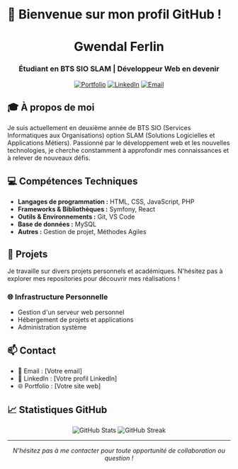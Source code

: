 # 👋 Bienvenue sur mon profil GitHub !

<div align="center">
  <h1>Gwendal Ferlin</h1>
  <h3>Étudiant en BTS SIO SLAM | Développeur Web en devenir</h3>

  [![Portfolio](https://img.shields.io/badge/Portfolio-255E63?style=for-the-badge&logo=About.me&logoColor=white)](https://votre-site-web.com)
  [![LinkedIn](https://img.shields.io/badge/LinkedIn-0077B5?style=for-the-badge&logo=linkedin&logoColor=white)](https://linkedin.com/in/votre-profil)
  [![Email](https://img.shields.io/badge/Email-D14836?style=for-the-badge&logo=gmail&logoColor=white)](mailto:votre-email@example.com)
</div>

## 🎓 À propos de moi

Je suis actuellement en deuxième année de BTS SIO (Services Informatiques aux Organisations) option SLAM (Solutions Logicielles et Applications Métiers). Passionné par le développement web et les nouvelles technologies, je cherche constamment à approfondir mes connaissances et à relever de nouveaux défis.

## 💻 Compétences Techniques

- **Langages de programmation :** HTML, CSS, JavaScript, PHP
- **Frameworks & Bibliothèques :** Symfony, React
- **Outils & Environnements :** Git, VS Code
- **Base de données :** MySQL
- **Autres :** Gestion de projet, Méthodes Agiles

## 🚀 Projets

Je travaille sur divers projets personnels et académiques. N'hésitez pas à explorer mes repositories pour découvrir mes réalisations !

### 🌐 Infrastructure Personnelle

- Gestion d'un serveur web personnel
- Hébergement de projets et applications
- Administration système

## 📫 Contact

- 📧 Email : [Votre email]
- 💼 LinkedIn : [Votre profil LinkedIn]
- 🌐 Portfolio : [Votre site web]

## 📈 Statistiques GitHub

<div align="center">
  <img src="https://github-readme-stats.vercel.app/api?username=VOTRE-USERNAME&show_icons=true&theme=radical" alt="GitHub Stats" />
  <img src="https://github-readme-streak-stats.herokuapp.com/?user=VOTRE-USERNAME&theme=radical" alt="GitHub Streak" />
</div>

---

<div align="center">
  <i>N'hésitez pas à me contacter pour toute opportunité de collaboration ou question !</i>
</div>
